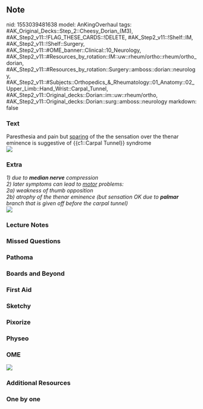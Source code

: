 ## Note
nid: 1553039481638
model: AnKingOverhaul
tags: #AK_Original_Decks::Step_2::Cheesy_Dorian_(M3), #AK_Step2_v11::!FLAG_THESE_CARDS::!DELETE, #AK_Step2_v11::!Shelf::IM, #AK_Step2_v11::!Shelf::Surgery, #AK_Step2_v11::#OME_banner::Clinical::10_Neurology, #AK_Step2_v11::#Resources_by_rotation::IM::uw::rheum/ortho::rheum/ortho_dorian, #AK_Step2_v11::#Resources_by_rotation::Surgery::amboss::dorian::neurology, #AK_Step2_v11::#Subjects::Orthopedics_&_Rheumatology::01_Anatomy::02_Upper_Limb::Hand_Wrist::Carpal_Tunnel, #AK_Step2_v11::Original_decks::Dorian::im::uw::rheum/ortho, #AK_Step2_v11::Original_decks::Dorian::surg::amboss::neurology
markdown: false

### Text
<div>
  Paresthesia and pain but <u>sparing</u> of the the sensation over
  the thenar eminence is suggestive of {{c1::Carpal Tunnel}}
  syndrome
</div>
<div><img src="paste-14720373341814785.jpg"></div>

### Extra
<div>
  <div>
    <div>
      <div>
        <div>
          <div>
            <i>1) due to <b>median nerve</b> compression</i>
            <div><i>2) later symptoms can lead to <u>motor</u>
            problems:</i>
            <div>
              <i>2a) weakness of thumb opposition</i>
            </div>
            <div>
              <i>2b) atrophy of the thenar eminence (but sensation
              OK due to <b>palmar</b> branch that is given off
              before the carpal tunnel)</i>
            </div><img src="paste-14712809904406529.jpg"></div>
          </div>
        </div>
      </div>
    </div>
  </div>
</div>

### Lecture Notes


### Missed Questions


### Pathoma


### Boards and Beyond


### First Aid


### Sketchy


### Pixorize


### Physeo


### OME
<div class="ome-widget">
  <a href=
  "https://onlinemeded.org/spa/neurology?ref=anki"><img src="_OME_AnkiFlashcards_Topic_1.png"></a>
</div>

### Additional Resources


### One by one

